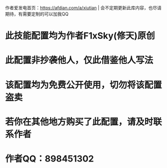作者爱发电首页：https://afdian.com/a/xiutian | 会不定期更新此库内容，也尽请期待，有需要定制的可以加我QQ
# 此技能配置均为作者F1xSky(修天)原创
# 此配置非抄袭他人，仅此借鉴他人写法
# 该配置均为免费公开使用，切勿将该配置盗卖
# 若你在其他地方购买了此配置，请及时联系作者
# 作者QQ：898451302

